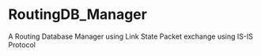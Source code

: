 # RoutingDB_Manager
A Routing Database Manager using Link State Packet exchange using IS-IS Protocol
